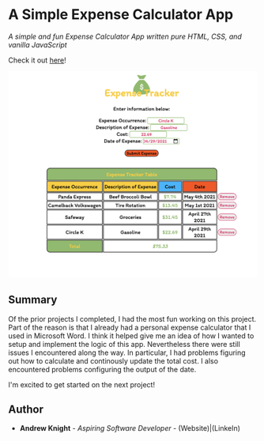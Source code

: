 # A Simple Expense Calculator App

*A simple and fun Expense Calculator App written pure HTML, CSS, and vanilla JavaScript*

Check it out <a href="https://andrew-k191.github.io/expenseCalculator-app"/>here</a>!

<img src="images/expenses_screenshot.png" alt="expenses screenshot">

## Summary

Of the prior projects I completed, I had the most fun working on this project. Part of the reason is that I already had a personal expense calculator that I used in Microsoft Word. I think it helped give me an idea of how I wanted to setup and implement the logic of this app. Nevertheless there were still issues I encountered along the way. In particular, I had problems figuring out how to calculate and continously update the total cost. I also encountered problems configuring the output of the date. 

I'm excited to get started on the next project!

## Author

* **Andrew Knight** - *Aspiring Software Developer* - (Website)|(LinkeIn)

